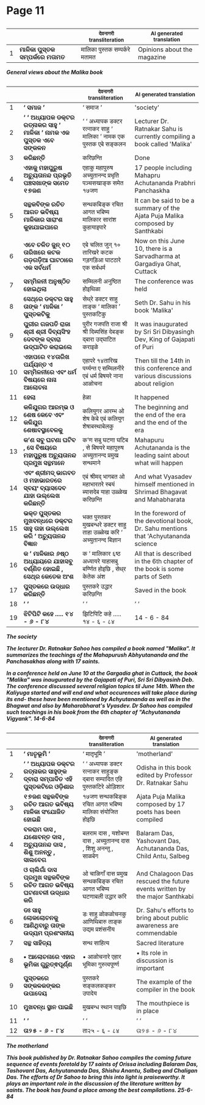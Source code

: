 # Page 11
## 
| | | <sub>देवनागरी transliteration</sub> | <sub>AI generated translation</sub> |
| --- | --- | --- | ---|
| 1 | **ମାଳିକା ପୁସ୍ତକ ସମ୍ପର୍କରେ ମତାମତ** | मालिका पुस्तक सम्पर्करे मतामत | Opinions about the magazine | <!-- Block 1 -->
<!-- Section [1],  -->
<!-- Placeholder for translation. Place text between the underscores(_) and with no leading or trailing spaces. -->
**_General views about the Malika book_**


## 
| | | <sub>देवनागरी transliteration</sub> | <sub>AI generated translation</sub> |
| --- | --- | --- | ---|
| 1 | **‘ ସମାଜ ’** | ‘ समाज ’ | &#39;society&#39; | <!-- Block 2 -->
| 2 | **‘ ‘ ଅଧ୍ୟାପକ ଡକ୍ଟର ରତ୍ନାକର ସାହୁ ‘ ମାଳିକା ’ ନାମକ ଏକ ପୁସ୍ତକ ଏବେ ସଙ୍କଳନ** | ‘ ‘ अध्यापक डक्टर रत्नाकर साहु ‘ मालिका ’ नामक एक पुस्तक एबे सङ्कलन | Lecturer Dr. Ratnakar Sahu is currently compiling a book called &#39;Malika&#39; | <!-- Block 3 -->
| 3 | **କରିଛନ୍ତି** | करिछन्ति | Done | <!-- Block 3 -->
| 4 | **ଏହାକୁ ମହାପୁରୁଷ ଅଚ୍ୟୁତାନନ୍ଦ ପ୍ରଭୃତି ପଞ୍ଚସଖାଙ୍କ ସମେତ ୧୭ଜଣ** | एहाकु महापुरुष अच्युतानन्द प्रभृति पञ्चसखाङ्क समेत १७जण | 17 people including Mahapru Achutananda Prabhri Panchaskha | <!-- Block 3 -->
| 5 | **ସନ୍ଥକବିଙ୍କ ରଚିତ ଆଗତ ଭବିଷ୍ୟ ମାଳିକାର ସାରାଂଶ କୁହାଯାଇପାରେ** | सन्थकबिङ्क रचित आगत भबिष्य मालिकार सारांश कुहायाइपारे | It can be said to be a summary of the Ajata Puja Malika composed by Santhkabi | <!-- Block 3 -->
| 6 | **ଏବେ ଚଳିତ ଜୁନ୍ ୧୦ ତାରିଖରେ କଟକ ଗଡ଼ଗଡ଼ିଆ ଘାଟଠାରେ ଏକ ସର୍ବଧର୍ମ** | एबे चलित जुन् १० तारिखरे कटक गड़गड़िआ घाटठारे एक सर्बधर्म | Now on this June 10, there is a Sarvadharma at Gargadiya Ghat, Cuttack | <!-- Block 4 -->
| 7 | **ସମ୍ମିଳନୀ ଅନୁଷ୍ଠିତ ହୋଇଥିଲା** | सम्मिलनी अनुष्ठित होइथिळा | The conference was held | <!-- Block 4 -->
| 8 | **ସେଥ୍‌ରେ ଡକ୍ଟର ସାହୁ ତାଙ୍କ ‘ ମାଳିକା ’ ପୁସ୍ତକଟିକୁ** | सेथ्‌रे डक्टर साहु ताङ्क ‘ मालिका ’ पुस्तकटिकु | Seth Dr. Sahu in his book &#39;Malika&#39; | <!-- Block 4 -->
| 9 | **ପୁରୀର ଗଜପତି ରାଜା ଶ୍ରୀ ଶ୍ରୀ ଦିବ୍ୟସିଂହ ଦେବଙ୍କ ଦ୍ବାରା ଉଦ୍‌ଘାଟିତ କରାଇଲେ** | पुरीर गजपति राजा श्री श्री दिब्यसिंह देबङ्क द्बारा उद्‌घाटित कराइळे | It was inaugurated by Sri Sri Dibyasingh Dev, King of Gajapati of Puri | <!-- Block 4 -->
| 10 | **ଏହାପରେ ୧୪ତାରିଖ ପର୍ଯ୍ୟନ୍ତ ଏ ସମ୍ମିଳନୀରେ ଏବଂ ଧର୍ମ ବିଷୟରେ ନାନା ଆଲୋଚନା** | एहापरे १४तारिख पर्य्यन्त ए सम्मिलनीरे एबं धर्म बिषयरे नाना आळोचना | Then till the 14th in this conference and various discussions about religion | <!-- Block 4 -->
| 11 | **ହେଲା** | हेळा | It happened | <!-- Block 4 -->
| 12 | **କଳିଯୁଗର ଆରମ୍ଭ ଓ ଶେଷ କେବେ ଏବଂ କଳିଯୁଗ ଶେଷାବସ୍ଥାବେଳକୁ** | कलियुगर आरम्भ ओ शेष केबे एबं कलियुग शेषाबस्थाबेलकु | The beginning and the end of the era and the end of the era | <!-- Block 4 -->
| 13 | **କ’ଣ ସବୁ ଘଟଣା ଘଟିବ , ସେ ବିଷୟରେ ମହାପୁରୁଷ ଅଚ୍ୟୁତାନନ୍ଦ ପ୍ରମୁଖ ସନ୍ଥମାନେ** | क’ण सबु घटणा घटिब , से बिषयरे महापुरुष अच्युतानन्द प्रमुख सन्थमाने | Mahapuru Achutananda is the leading saint about what will happen | <!-- Block 4 -->
| 14 | **ଏବଂ ଶ୍ରୀମଦ୍ ଭାଗବତ ଓ ମହାଭାରତରେ ସ୍ବୟଂ ବ୍ୟାସଦେବ ଯାହା ଉଲ୍ଲେଖ କରିଛନ୍ତି** | एबं श्रीमद् भागबत ओ महाभारतरे स्बयं ब्यासदेब याहा उळ्ळेख करिछन्ति | And what Vyasadev himself mentioned in Shrimad Bhagavat and Mahabharata | <!-- Block 4 -->
| 15 | **ଭକ୍ତ ପୁସ୍ତକର ମୁଖବନ୍ଧରେ ଡକ୍ଟର ସାହୁ ତାହା ଉଲ୍ଲେଖ କରି ‘ ଅଚ୍ୟୁତାନନ୍ଦ ବିଜ୍ଞାନ** | भक्त पुस्तकर मुखबन्धरे डक्टर साहु ताहा उळ्ळेख करि ‘ अच्युतानन्द बिज्ञान | In the foreword of the devotional book, Dr. Sahu mentions that &#39;Achyutananda science | <!-- Block 4 -->
| 16 | **କ ’ ମାଳିକାର ୬ଷ୍ଠ ଅଧ୍ୟାୟରେ ଯାହାସବୁ ବର୍ଣ୍ଣିତ ହୋଇଛି , ସେଥ୍‌ର କେତେକ ଅଂଶ** | क ’ मालिकार ६ष्ठ अध्यायरे याहासबु बर्ण्णित होइछि , सेथ्‌र केतेक अंश | All that is described in the 6th chapter of the book is some parts of Seth | <!-- Block 4 -->
| 17 | **ପୁସ୍ତକରେ ଉଦ୍ଧାର କରିଛନ୍ତି** | पुस्तकरे उद्धार करिछन्ति | Saved in the book | <!-- Block 4 -->
| 18 | **’ ’** | ’ ’ | ’ ’ | <!-- Block 4 -->
| 19 | **ଝିଟିପିଟି କହେ ..... ୧୪ - ୬ - ୮୪** | झिटिपिटि कहे ..... १४ - ६ - ८४ | 14 - 6 - 84 | <!-- Block 5 -->
<!-- Section [2],  -->
<!-- Section [3],  -->
<!-- Section [4],  -->
<!-- Section [5],  -->
<!-- Placeholder for translation. Place text between the underscores(_) and with no leading or trailing spaces. -->
**_The society_**

**_The lecturer Dr. Ratnakar Sahoo has compiled a book named "Malika". It summarizes the teachings of the Mahapurush Abhyutananda and the Panchasakhas along with 17 saints._**

**_In a conference held on June 10 at the Gargadia ghat in Cuttack, the book "Malika" was inaugurated by the Gajapati of Puri, Sri Sri Dibyasinh Deb. The conference discussed several religion topics til June 14th. When the Kaliyuga started and will end and what occurences will take place during its end- these have been mentioned by Achyutananda as well as in the Bhagwat and also by Maharabharat's Vyasdev. Dr Sahoo has compiled such teachings in his book from the 6th chapter of "Achyutananda Vigyank". 14-6-84_**


## 
| | | <sub>देवनागरी transliteration</sub> | <sub>AI generated translation</sub> |
| --- | --- | --- | ---|
| 1 | **‘ ମାତୃଭୂମି ’** | ‘ मातृभूमि ’ | &#39;motherland&#39; | <!-- Block 6 -->
| 2 | **‘ ‘ ଅଧ୍ୟାପକ ଡକ୍ଟର ରତ୍ନାକର ସାହୁଙ୍କ ଦ୍ବାରା ସମ୍ପାଦିତ ଏହି ପୁସ୍ତକଟିରେ ଓଡ଼ିଶାର** | ‘ ‘ अध्यापक डक्टर रत्नाकर साहुङ्क द्बारा सम्पादित एहि पुस्तकटिरे ओड़िशार | Odisha in this book edited by Professor Dr. Ratnakar Sahu | <!-- Block 7 -->
| 3 | **୧୭ଜଣ ସନ୍ଥକବିଙ୍କ ରଚିତ ଆଗତ ଭବିଷ୍ୟ ମାଳିକା ସଂଯୋଜିତ ହୋଇଛି** | १७जण सन्थकबिङ्क रचित आगत भबिष्य मालिका संयोजित होइछि | Ajata Puja Malika composed by 17 poets has been compiled | <!-- Block 7 -->
| 4 | **ବଳରାମ ଦାସ , ଯଶୋବନ୍ତ ଦାସ , ଅଚ୍ୟୁତାନନ୍ଦ ଦାସ , ଶିଶୁ ଅନନ୍ତୁ , ସାଲବେଗ** | बलराम दास , यशोबन्त दास , अच्युतानन्द दास , शिशु अनन्तु , साळबेग | Balaram Das, Yashovant Das, Achutananda Das, Child Antu, Salbeg | <!-- Block 8 -->
| 5 | **ଓ ଚାଲିଗାଁ ଦାସ ପ୍ରମୁଖ ସନ୍ଥକବିଙ୍କ ରଚିତ ଆଗତ ଭବିଷ୍ୟ ଘଟଣାବଳୀ ଉଦ୍ଧାର କରି** | ओ चाळिगाँ दास प्रमुख सन्थकबिङ्क रचित आगत भबिष्य घटणाबली उद्धार करि | And Chalagoon Das rescued the future events written by the major Santhkabi | <!-- Block 8 -->
| 6 | **ଡଃ ସାହୁ ଲୋକଲୋଚନକୁ ଆଣିଥିବାରୁ ତାଙ୍କ ଉଦ୍ୟମ ପ୍ରଶଂସନୀୟ** | डः साहु ळोकळोचनकु आणिथिबारु ताङ्क उद्यम प्रशंसनीय | Dr. Sahu&#39;s efforts to bring about public awareness are commendable | <!-- Block 8 -->
| 7 | **ସନ୍ଥ ସାହିତ୍ୟ** | सन्थ साहित्य | Sacred literature | <!-- Block 8 -->
| 8 | **• ଆଲୋଚନାରେ ଏହାର ଭୂମିକା ଗୁରୁତ୍ଵପୂର୍ଣ୍ଣ** | • आळोचनारे एहार भूमिका गुरुत्वपूर्ण्ण | • Its role in discussion is important | <!-- Block 8 -->
| 9 | **ପୁସ୍ତକରେ ସଙ୍କଳକଙ୍କର ଉପାଦେୟ** | पुस्तकरे सङ्कलकङ्कर उपादेय | The example of the compiler in the book | <!-- Block 8 -->
| 10 | **ମୁଖବନ୍ଧ ସ୍ଥାନ ପାଇଛି** | मुखबन्ध स्थान पाइछि | The mouthpiece is in place | <!-- Block 8 -->
| 11 | **’ ’** | ’ ’ | ’ ’ | <!-- Block 8 -->
| 12 | **ତା୨୫ - ୬ - ୮୪** | ता२५ - ६ - ८४ | ତା୨୫ - ୬ - ୮୪ | <!-- Block 9 -->
<!-- Section [6],  -->
<!-- Section [7],  -->
<!-- Section [8],  -->
<!-- Section [9],  -->
<!-- Placeholder for translation. Place text between the underscores(_) and with no leading or trailing spaces. -->
**_The motherland_**

**_This book published by Dr. Ratnakar Sahoo compiles the coming future sequence of events foretold by 17 saints of Orissa including Balaram Das, Tashovant Das, Achyutananda Das, Shishu Anantu, Salbeg and Chaligan Das. The efforts of Dr Sahoo to bring this into light is praiseworthy. It plays an important role in the discussion of the literature written by saints. The book has found a place among the best compilations. 25-6-84_**
